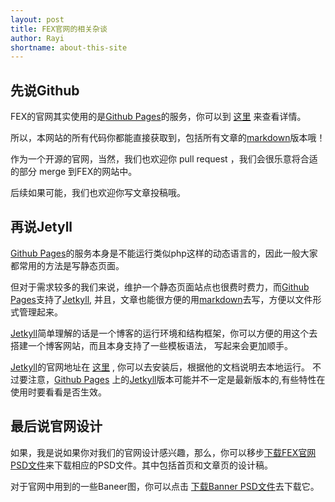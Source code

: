 ```yaml
---
layout: post
title: FEX官网的相关杂谈
author: Rayi
shortname: about-this-site
---
```


## 先说Github
FEX的官网其实使用的是[Github Pages][githubpages]的服务，你可以到 [这里][githubpages] 来查看详情。

所以，本网站的所有代码你都能直接获取到，包括所有文章的[markdown][markdown]版本哦！

作为一个开源的官网，当然，我们也欢迎你 pull request ，我们会很乐意将合适的部分 merge 到FEX的网站中。

后续如果可能，我们也欢迎你写文章投稿哦。


## 再说Jetyll
[Github Pages][githubpages]的服务本身是不能运行类似php这样的动态语言的，因此一般大家都常用的方法是写静态页面。

但对于需求较多的我们来说，维护一个静态页面站点也很费时费力，而[Github Pages][githubpages]支持了[Jetkyll][jetyll],
并且，文章也能很方便的用[markdown][markdown]去写，方便以文件形式管理起来。

[Jetkyll][jetyll]简单理解的话是一个博客的运行环境和结构框架，你可以方便的用这个去搭建一个博客网站，而且本身支持了一些模板语法，
写起来会更加顺手。

[Jetkyll][jetyll]的官网地址在 [这里][jetyll] , 你可以去安装后，根据他的文档说明去本地运行。 不过要注意，[Github Pages][githubpages]
上的[Jetkyll][jetyll]版本可能并不一定是最新版本的,有些特性在使用时要看看是否生效。

## 最后说官网设计
如果，我是说如果你对我们的官网设计感兴趣，那么，你可以移步[下载FEX官网PSD文件][pagepsd]来下载相应的PSD文件。其中包括首页和文章页的设计稿。

对于官网中用到的一些Baneer图，你可以点击 [下载Banner PSD文件][bannerpsd]去下载它。

[githubpages]: http://pages.github.com/
[jetyll]: http://jekyllrb.com/
[pagepsd]: http://pan.baidu.com
[bannerpsd]: http://pan.baidu.com
[markdown]: http://daringfireball.net/projects/markdown/


